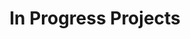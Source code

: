 ---
title: In Progress Projects
type: landing

view: article-grid

# Optional header image (relative to `static/media/` folder).
sections:
  - block: collection
    content:
      title: In Progress Projects
      text: ''
      filters:
        folders:
          - progress
    design:
      view: article-grid
      fill_image: false
      columns: 1
---